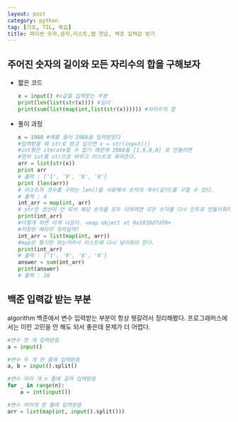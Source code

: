 ```yaml
---
layout: post
category: python
tag: [기초, TIL, 복습]
title: 파이썬 숫자,문자,리스트,맵 연습, 백준 입력값 받기
---
```

## 주어진 숫자의 길이와 모든 자리수의 합을 구해보자

* 짧은 코드
    ```python
    x = input() #x값을 입력받는 부분
    print(len(list(str(x)))) #길이
    print(sum(list(map(int,list(str(x)))))) #자리수의 합
    ```

* 풀이 과정
    ``` python
    x = 1988 #예를 들어 1988을 입력받았다
    #입력받을 때 str로 받고 싶으면 x = str(input())
    #int형은 iterate할 수 없기 때문에 1988을 [1,9,8,8] 로 만들려면 
    #먼저 int를 str으로 바꾸고 리스트로 묶어준다.
    arr = list(str(x))
    print arr
    # 출력 : ['1', '9', '8', '8'] 
    print (len(arr))
    # 리스트의 갯수를 구하는 len()을 사용해서 숫자의 개수(길이)를 구할 수 있다.
    # 출력 : 4
    int_arr = map(int, arr)
    # str은 연산이 안 되서 해당 숫자를 모두 더하려면 모든 숫자를 다시 인트로 만들어줘야한다.
    print(int_arr)
    #이렇게 하면 이게 나온다. <map object at 0x1039d7df0> 
    #저장된 메모리 위치일까?
    int_arr = list(map(int, arr))
    #map은 찢기만 하는거라서 리스트에 다시 넣어줘야 한다.
    print(int_arr)
    # 출력 : ['1', '9', '8', '8'] 
    answer = sum(int_arr)
    print(answer)
    # 출력 : 26 
    ```

## 백준 입력값 받는 부분 

algorithm 백준에서 변수 입력받는 부분이 항상 헷갈려서 정리해봤다.
프로그래머스에서는 이런 고민을 안 해도 되서 좋은데 문제가 더 어렵다.  

```python
#변수 한 개 입력받음
a = input() 

#변수 두 개 한 줄에 입력받음
a, b = input().split() 

#변수 여러 개 n 줄에 걸쳐 입력받음
for _ in range(n): 
    a = int(input())

#변수 여러개 한 줄에 입력받음
arr = list(map(int, input().split()))
```
